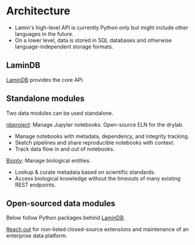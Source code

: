 # Architecture

- Lamin's high-level API is currently Python only but might include other languages in the future.
- On a lower level, data is stored in SQL databases and otherwise language-independent storage formats.

## LaminDB

[LaminDB](https://lamin.ai/docs) provides the core API.

## Standalone modules

Two data modules can be used standalone.

[nbproject](https://lamin.ai/docs/nbproject): Manage Jupyter notebooks. Open-source ELN for the drylab.

- Manage notebooks with metadata, dependency, and integrity tracking.
- Sketch pipelines and share reproducible notebooks with context.
- Track data flow in and out of notebooks.

[Bionty](https://lamin.ai/docs/bionty): Manage biological entities.

- Lookup & curate metadata based on scientific standards.
- Access biological knowledge without the timeouts of many existing REST endpoints.

## Open-sourced data modules

Below follow Python packages behind [LaminDB](https://lamin.ai/docs).

[Reach out](https://lamin.ai/contact) for non-listed closed-source extensions and maintenance of an enterprise data platform.
